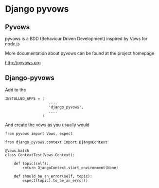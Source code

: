 Django pyvows
===============


Pyvows
-------

pyvows is a BDD (Behaviour Driven Development) inspired by Vows for node.js

More documentation about pyvows can be found at the project homepage

http://pyvows.org

Django-pyvows
--------------


Add to the 

    INSTALLED_APPS = (
                        ....
                        'django_pyvows',
                        ....
                     )

And create the vows as you usually would

    from pyvows import Vows, expect

    from django_pyvows.context import DjangoContext

    @Vows.batch
    class ContextTest(Vows.Context):

        def topic(self):
            return DjangoContext.start_environment(None)

        def should_be_an_error(self, topic):
            expect(topic).to_be_an_error()

